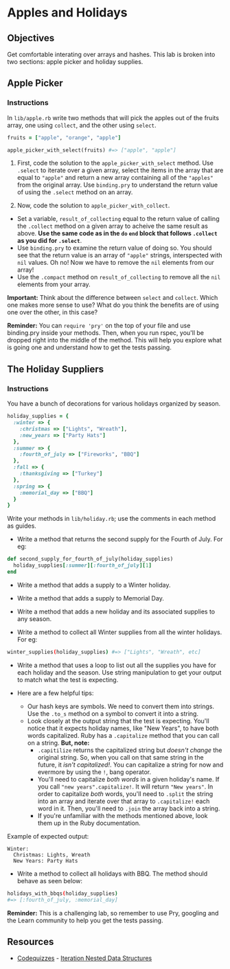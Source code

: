 # Apples and Holidays

## Objectives

Get comfortable interating over arrays and hashes. This lab is broken into two sections: apple picker and holiday supplies.

## Apple Picker

### Instructions

In `lib/apple.rb` write two methods that will pick the apples out of the fruits array, one using `collect`, and the other using `select`.

```ruby
fruits = ["apple", "orange", "apple"]

apple_picker_with_select(fruits) #=> ["apple", "apple"]
```

1. First, code the solution to the `apple_picker_with_select` method. Use `.select` to iterate over a given array, select the items in the array that are equal to `"apple"` and return a new array containing all of the `"apples"` from the original array. Use `binding.pry` to understand the return value of using the `.select` method on an array.

2. Now, code the solution to `apple_picker_with_collect`. 
  * Set a variable, `result_of_collecting` equal to the return value of calling the `.collect` method on a given array to acheive the same result as above. **Use the same code as in the `do` `end` block that follows `.collect` as you did for `.select`**. 
  * Use `binding.pry` to examine the return value of doing so. You should see that the return value is an array of `"apple"` strings, interspected with `nil` values. Oh no! Now we have to remove the `nil` elements from our array!
  * Use the `.compact` method on `result_of_collecting` to remove all the `nil` elements from your array. 

**Important:** Think about the difference between `select` and `collect`. Which one makes more sense to use? What do you think the benefits are of using one over the other, in this case?

**Reminder:** You can `require 'pry'` on the top of your file and use binding.pry inside your methods. Then, when you run rspec, you'll be dropped right into the middle of the method. This will help you explore what is going one and understand how to get the tests passing. 

## The Holiday Suppliers

### Instructions

You have a bunch of decorations for various holidays organized by season.

```ruby
holiday_supplies = {
  :winter => {
    :christmas => ["Lights", "Wreath"],
    :new_years => ["Party Hats"]
  },
  :summer => {
    :fourth_of_july => ["Fireworks", "BBQ"]
  },
  :fall => {
    :thanksgiving => ["Turkey"]
  },
  :spring => {
    :memorial_day => ["BBQ"]
  }
}
```

Write your methods in `lib/holiday.rb`; use the comments in each method as guides.

* Write a method that returns the second supply for the Fourth of July. For eg:

```ruby
def second_supply_for_fourth_of_july(holiday_supplies)
  holiday_supplies[:summer][:fourth_of_july][1]
end
```

* Write a method that adds a supply to a Winter holiday.

* Write a method that adds a supply to Memorial Day.

* Write a method that adds a new holiday and its associated supplies to any season.

* Write a method to collect all Winter supplies from all the winter holidays. For eg:

```bash
winter_supplies(holiday_supplies) #=> ["Lights", "Wreath", etc]
```

* Write a method that uses a loop to list out all the supplies you have for each holiday and the season. Use string manipulation to get your output to match what the test is expecting. 

* Here are a few helpful tips:
  * Our hash keys are symbols. We need to convert them into strings. Use the `.to_s` method on a symbol to convert it into a string. 
  * Look closely at the output string that the test is expecting. You'll notice that it expects holiday names, like "New Years", to have both words capitalized. Ruby has a `.capitalize` method that you can call on a string. **But, note:**
    * `.capitilize` returns the capitalized string but *doesn't change* the original string. So, when you call on that same string in the future, it *isn't capitalized!*. You can capitalize a string for now and evermore by using the `!`, bang operator. 
    * You'll need to capitalize *both words* in a given holiday's name. If you call `"new years".capitalize!`. It will return `"New years"`. In order to capitalize *both* words, you'll need to `.split` the string into an array and iterate over that array to `.capitalize!` each word in it. Then, you'll need to `.join` the array back into a string. 
    * If you're unfamiliar with the methods mentioned above, look them up in the Ruby documentation. 

Example of expected output:

```
Winter:
  Christmas: Lights, Wreath
  New Years: Party Hats
```

* Write a method to collect all holidays with BBQ. The method should behave as seen below:

```bash
holidays_with_bbqs(holiday_supplies)
#=> [:fourth_of_july, :memorial_day]
```

**Reminder:** This is a challenging lab, so remember to use Pry, googling and the Learn community to help you get the tests passing. 

## Resources
* [Codequizzes](http://www.codequizzes.com/learn-ruby/) - [Iteration Nested Data Structures](http://www.codequizzes.com/learn-ruby/iteration-nested-data-structures)
